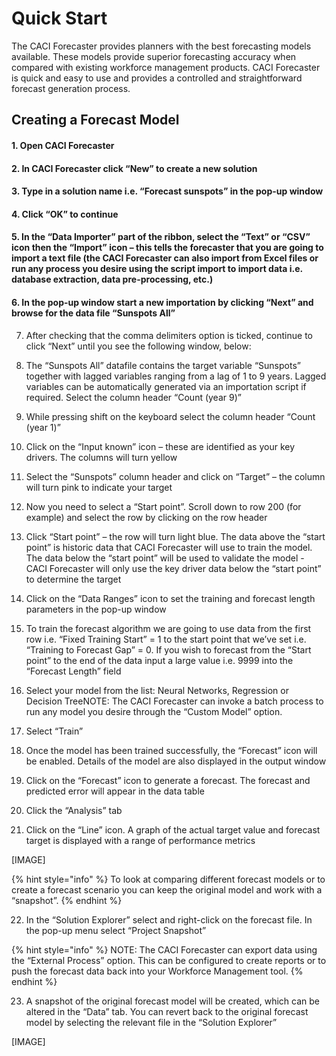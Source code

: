 # Quick Start

The CACI Forecaster provides planners with the best forecasting models available. These models provide superior forecasting accuracy when compared with existing workforce management products. CACI Forecaster is quick and easy to use and provides a controlled and straightforward forecast generation process.



## Creating a Forecast Model


#### 1. Open CACI Forecaster

#### 2. In CACI Forecaster click “New” to create a new solution

#### 3. Type in a solution name i.e. “Forecast sunspots” in the pop-up window

#### 4. Click “OK” to continue

#### 5. In the “Data Importer” part of the ribbon, select the “Text” or “CSV” icon then the “Import” icon – this tells the forecaster that you are going to import a text file (the CACI Forecaster can also import from Excel files or run any process you desire using the script import to import data i.e. database extraction, data pre-processing, etc.)

#### 6. In the pop-up window start a new importation by clicking “Next” and browse for the data file “Sunspots All”

7. After checking that the comma delimiters option is ticked, continue to click “Next” until you see the following window, below:

8. The “Sunspots All” datafile contains the target variable “Sunspots” together with lagged variables ranging from a lag of 1 to 9 years. Lagged variables can be automatically generated via an importation script if required. Select the column header “Count (year 9)”

9. While pressing shift on the keyboard select the column header “Count (year 1)”

10. Click on the “Input known” icon – these are identified as your key drivers. The columns will turn yellow

11. Select the “Sunspots” column header and click on “Target” – the column will turn pink to indicate your target

12. Now you need to select a “Start point”. Scroll down to row 200 (for example) and select the row by clicking on the row header

13. Click “Start point” – the row will turn light blue. The data above the “start point” is historic data that CACI Forecaster will use to train the model. The data below the “start point” will be used to validate the model - CACI Forecaster will only use the key driver data below the “start point” to determine the target

14. Click on the “Data Ranges” icon to set the training and forecast length parameters in the pop-up window

15. To train the forecast algorithm we are going to use data from the first row i.e. “Fixed Training Start” = 1 to the start point that we’ve set i.e. “Training to Forecast Gap” = 0. If you wish to forecast from the “Start point” to the end of the data input a large value i.e. 9999 into the “Forecast Length” field

16. Select your model from the list: Neural Networks, Regression or Decision TreeNOTE: The CACI Forecaster can invoke a batch process to run any model you desire through the “Custom Model” option.

17. Select “Train”

18. Once the model has been trained successfully, the “Forecast” icon will be enabled. Details of the model are also displayed in the output window

19. Click on the “Forecast” icon to generate a forecast. The forecast and predicted error will appear in the data table

20. Click the “Analysis” tab

21. Click on the “Line” icon. A graph of the actual target value and forecast target is displayed with a range of performance metrics

[IMAGE]


{% hint style="info" %}
 To look at comparing different forecast models or to create a forecast scenario you can keep the original model and work with a “snapshot”.
{% endhint %}

22. In the “Solution Explorer” select and right-click on the forecast file. In the pop-up menu select “Project Snapshot”

{% hint style="info" %}
NOTE: The CACI Forecaster can export data using the “External Process” option. This can be configured to create reports or to push the forecast data back into your Workforce Management tool.
{% endhint %}

23. A snapshot of the original forecast model will be created, which can be altered in the “Data” tab. You can revert back to the original forecast model by selecting the relevant file in the “Solution Explorer”

[IMAGE]